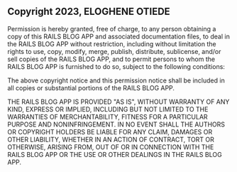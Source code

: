 ## Copyright 2023, ELOGHENE OTIEDE


Permission is hereby granted, free of charge, to any person obtaining a copy of this RAILS BLOG APP and associated documentation files, to deal in the RAILS BLOG APP without restriction, including without limitation the rights to use, copy, modify, merge, publish, distribute, sublicense, and/or sell copies of the RAILS BLOG APP, and to permit persons to whom the RAILS BLOG APP is furnished to do so, subject to the following conditions:

The above copyright notice and this permission notice shall be included in all copies or substantial portions of the RAILS BLOG APP.

THE RAILS BLOG APP IS PROVIDED "AS IS", WITHOUT WARRANTY OF ANY KIND, EXPRESS OR IMPLIED, INCLUDING BUT NOT LIMITED TO THE WARRANTIES OF MERCHANTABILITY, FITNESS FOR A PARTICULAR PURPOSE AND NONINFRINGEMENT. IN NO EVENT SHALL THE AUTHORS OR COPYRIGHT HOLDERS BE LIABLE FOR ANY CLAIM, DAMAGES OR OTHER LIABILITY, WHETHER IN AN ACTION OF CONTRACT, TORT OR OTHERWISE, ARISING FROM, OUT OF OR IN CONNECTION WITH THE RAILS BLOG APP OR THE USE OR OTHER DEALINGS IN THE RAILS BLOG APP.
